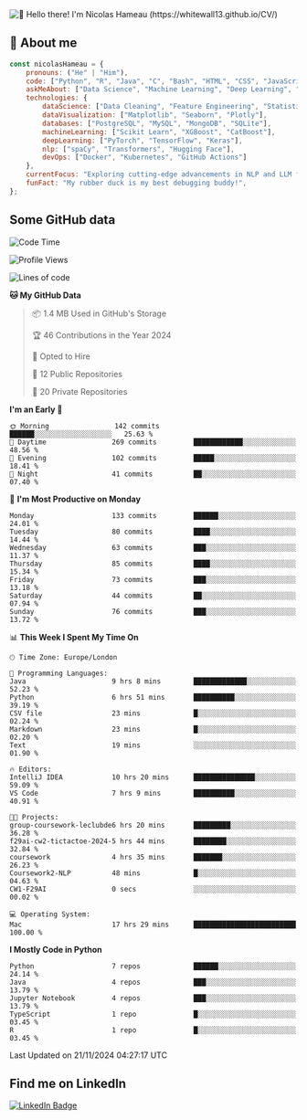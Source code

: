<img src="assets/intro.gif" alt="👋 Hello there! I'm Nicolas Hameau (https://whitewall13.github.io/CV/)" title="👋 Hello there! I'm Nicolas Hameau"/>

<!---visitors number here--->

## :book: About me

```javascript
const nicolasHameau = {
    pronouns: ("He" | "Him"),
    code: ["Python", "R", "Java", "C", "Bash", "HTML", "CSS", "JavaScript", "PHP", "SQL"],
    askMeAbout: ["Data Science", "Machine Learning", "Deep Learning", "NLP", "LLM", "Computer Vision", "MLOps"],
    technologies: {
        dataScience: ["Data Cleaning", "Feature Engineering", "Statistical Analysis"],
        dataVisualization: ["Matplotlib", "Seaborn", "Plotly"],
        databases: ["PostgreSQL", "MySQL", "MongoDB", "SQLite"],
        machineLearning: ["Scikit Learn", "XGBoost", "CatBoost"],
        deepLearning: ["PyTorch", "TensorFlow", "Keras"],
        nlp: ["spaCy", "Transformers", "Hugging Face"],
        devOps: ["Docker", "Kubernetes", "GitHub Actions"]
    },
    currentFocus: "Exploring cutting-edge advancements in NLP and LLM fine-tuning",
    funFact: "My rubber duck is my best debugging buddy!",
};
```
## Some GitHub data

<!--START_SECTION:waka-->
![Code Time](http://img.shields.io/badge/Code%20Time-28%20hrs%2031%20mins-blue)

![Profile Views](http://img.shields.io/badge/Profile%20Views-2-blue)

![Lines of code](https://img.shields.io/badge/From%20Hello%20World%20I%27ve%20Written-5.8%20million%20lines%20of%20code-blue)

**🐱 My GitHub Data** 

> 📦 1.4 MB Used in GitHub's Storage 
 > 
> 🏆 46 Contributions in the Year 2024
 > 
> 💼 Opted to Hire
 > 
> 📜 12 Public Repositories 
 > 
> 🔑 20 Private Repositories 
 > 
**I'm an Early 🐤** 

```text
🌞 Morning                142 commits         ██████░░░░░░░░░░░░░░░░░░░   25.63 % 
🌆 Daytime                269 commits         ████████████░░░░░░░░░░░░░   48.56 % 
🌃 Evening                102 commits         █████░░░░░░░░░░░░░░░░░░░░   18.41 % 
🌙 Night                  41 commits          ██░░░░░░░░░░░░░░░░░░░░░░░   07.40 % 
```
📅 **I'm Most Productive on Monday** 

```text
Monday                   133 commits         ██████░░░░░░░░░░░░░░░░░░░   24.01 % 
Tuesday                  80 commits          ████░░░░░░░░░░░░░░░░░░░░░   14.44 % 
Wednesday                63 commits          ███░░░░░░░░░░░░░░░░░░░░░░   11.37 % 
Thursday                 85 commits          ████░░░░░░░░░░░░░░░░░░░░░   15.34 % 
Friday                   73 commits          ███░░░░░░░░░░░░░░░░░░░░░░   13.18 % 
Saturday                 44 commits          ██░░░░░░░░░░░░░░░░░░░░░░░   07.94 % 
Sunday                   76 commits          ███░░░░░░░░░░░░░░░░░░░░░░   13.72 % 
```


📊 **This Week I Spent My Time On** 

```text
🕑︎ Time Zone: Europe/London

💬 Programming Languages: 
Java                     9 hrs 8 mins        █████████████░░░░░░░░░░░░   52.23 % 
Python                   6 hrs 51 mins       ██████████░░░░░░░░░░░░░░░   39.19 % 
CSV file                 23 mins             █░░░░░░░░░░░░░░░░░░░░░░░░   02.24 % 
Markdown                 23 mins             █░░░░░░░░░░░░░░░░░░░░░░░░   02.20 % 
Text                     19 mins             ░░░░░░░░░░░░░░░░░░░░░░░░░   01.90 % 

🔥 Editors: 
IntelliJ IDEA            10 hrs 20 mins      ███████████████░░░░░░░░░░   59.09 % 
VS Code                  7 hrs 9 mins        ██████████░░░░░░░░░░░░░░░   40.91 % 

🐱‍💻 Projects: 
group-coursework-leclubde6 hrs 20 mins       █████████░░░░░░░░░░░░░░░░   36.28 % 
f29ai-cw2-tictactoe-2024-5 hrs 44 mins       ████████░░░░░░░░░░░░░░░░░   32.84 % 
coursework               4 hrs 35 mins       ███████░░░░░░░░░░░░░░░░░░   26.23 % 
Coursework2-NLP          48 mins             █░░░░░░░░░░░░░░░░░░░░░░░░   04.63 % 
CW1-F29AI                0 secs              ░░░░░░░░░░░░░░░░░░░░░░░░░   00.02 % 

💻 Operating System: 
Mac                      17 hrs 29 mins      █████████████████████████   100.00 % 
```

**I Mostly Code in Python** 

```text
Python                   7 repos             ██████░░░░░░░░░░░░░░░░░░░   24.14 % 
Java                     4 repos             ███░░░░░░░░░░░░░░░░░░░░░░   13.79 % 
Jupyter Notebook         4 repos             ███░░░░░░░░░░░░░░░░░░░░░░   13.79 % 
TypeScript               1 repo              █░░░░░░░░░░░░░░░░░░░░░░░░   03.45 % 
R                        1 repo              █░░░░░░░░░░░░░░░░░░░░░░░░   03.45 % 
```




 Last Updated on 21/11/2024 04:27:17 UTC
<!--END_SECTION:waka-->

## Find me on LinkedIn
<div id="badges">
  <a href="https://www.linkedin.com/in/nicolas-hameau-13242002/">
    <img src="https://img.shields.io/badge/LinkedIn-blue?style=for-the-badge&logo=linkedin&logoColor=white" alt="LinkedIn Badge"/>
  </a>
</div>



